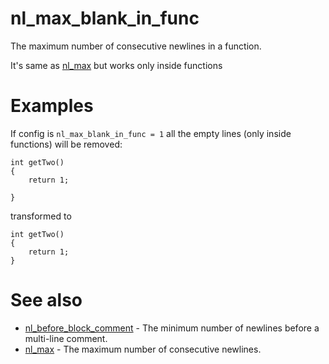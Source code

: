 # nl_max_blank_in_func

The maximum number of consecutive newlines in a function.

It's same as [nl_max](nl_max) but works only inside functions

# Examples

If config is `nl_max_blank_in_func = 1` all the empty lines (only inside functions) will be removed:
```
int getTwo()
{
	return 1;

}
```
transformed to
```
int getTwo()
{
	return 1;
}
```

# See also

* [nl_before_block_comment](nl_before_block_comment.md) - The minimum number of newlines before a multi-line comment.
* [nl_max](nl_max.md) - The maximum number of consecutive newlines.
